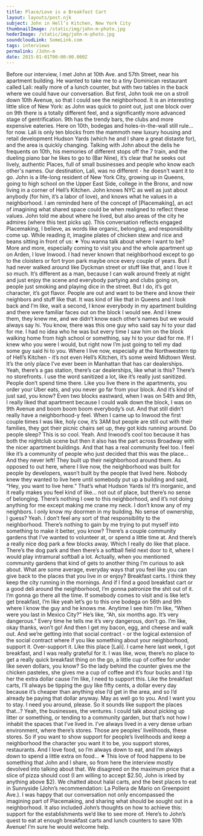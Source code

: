 ```yaml
---
title: Place/Love is a Breakfast Cart
layout: layouts/post.njk
subject: John in Hell’s Kitchen, New York City
thumbnailImage: /static/img/john-m-photo.jpg
hederImage: /static/img/john-m-photo.jpg
soundcloudLink: SomeLink.com
tags: interviews
permalink: /John-m
date: 2015-01-01T00:00:00.000Z
---
```




Before our interview, I met John at 10th Ave. and 57th Street, near his apartment building. He
wanted to take me to a tiny Dominican restaurant called Lali: really more of a lunch counter, but
with two tables in the back where we could have our conversation. But first, John took me on a
stroll down 10th Avenue, so that I could see the neighborhood.
It is an interesting little slice of New York: as John was quick to point out, just one block over on
9th there is a totally different feel, and a significantly more advanced stage of gentrification. 9th
has the trendy bars, the clubs and more expensive eateries. Here on 10th, bodegas and
holes-in-the-wall still rule… for now. Lali is only ten blocks from the mammoth new luxury
housing and retail development Hudson Yards (which he and I share a great distaste for), and
the area is quickly changing. Talking with John about the delis he frequents on 10th, his
memories of different stops off the 7 train, and the dueling piano bar he likes to go to (Bar Nine),
it’s clear that he seeks out lively, authentic Places, full of small businesses and people who
know each other's names. Our destination, Lali, was no different - he doesn’t want it to go.
John is a life-long resident of New York City, growing up in Queens, going to high school on the
Upper East Side, college in the Bronx, and now living in a corner of Hell’s Kitchen. John knows
NYC as well as just about anybody (for him, it’s a labor of love), and knows what he values in a
neighborhood. I am reminded here of the concept of [Placemaking], an act of imagining what
shared space could be when realigned to reflect these values. John told me about where he
lived, but also areas of the city he admires (where this text picks up). This conversation reflects
engaged Placemaking, I believe, as words like organic, belonging, and responsibility come up.
While reading it, imagine plates of chicken stew and rice and beans sitting in front of us:
✷
You wanna talk about where I want to be? More and more, especially coming to visit you and
the whole apartment up on Arden, I love Inwood. I had never known that neighborhood except
to go to the cloisters or fort tryon park maybe once every couple of years. But I had never
walked around like Dyckman street or stuff like that, and I love it so much. It’s different as a
man, because I can walk around freely at night and just enjoy the scene and everybody partying
and clubs going on, people just smoking and playing dice in the street. But I do, it’s got
character, it’s got flavor. People are out and want to be there and know their neighbors and stuff
like that. It was kind of like that in Queens and I look back and I’m like, wait a second, I know
everybody in my apartment building and there were familiar faces out on the block I would see.
And I knew them, they knew me, and we didn’t know each other’s names but we would always
say hi. You know, there was this one guy who said say hi to your dad for me. I had no idea who
he was but every time I saw him on the block walking home from high school or something, say
hi to your dad for me. If I knew who you were I would, but right now I’m just going to tell my dad
some guy said hi to you. Where I live now, especially at the Northwestern tip of Hell’s Kitchen -
it’s not even Hell’s Kitchen, it’s some weird Midtown West.
It’s the only place I’ve ever been in Manhattan that has car dealerships.
Yeah, there’s a gas station, there’s car dealerships, like what is this? There’s no storefronts. I
use the word sanitized a lot, like it’s really just sanitized. People don’t spend time there. Like you
live there in the apartments, you order your Uber eats, and you never go far from your block.
And it’s kind of just sad, you know? Even two blocks eastward, when I was on 54th and 9th, I
really liked that apartment because I could walk down the block, I was on 9th Avenue and boom
boom boom everybody’s out. And that still didn’t really have a neighborhood-y feel. When I
came up to Inwood the first couple times I was like, holy cow, it’s 3AM but people are still out
with their families, they got their picnic chairs set up, they got kids running around. Do people
sleep? This is so cool.
Yeah. And Inwood’s cool too because it has both the nightclub scene but then it also has the
part across Broadway with the nicer apartment buildings. And that has a real community feel
too. I feel like it’s a community of people who just decided that this was the place...
And they never left! They built up their neighborhood around them. As opposed to out here,
where I live now, the neighborhood was built for people by developers, wasn’t built by the
people that lived here. Nobody knew they wanted to live here until somebody put up a building
and said, “Hey, you want to live here.” That’s what Hudson Yards is! It’s inorganic, and it really
makes you feel kind of like... not out of place, but there’s no sense of belonging. There’s nothing
I owe to this neighborhood, and it’s not doing anything for me except making me crane my neck.
I don’t know any of my neighbors. I only know my doormen in my building.
No sense of ownership, I guess?
Yeah. I don’t feel any sort of that responsibility to the neighborhood. There’s nothing to gain by
me trying to put myself into something to make it better, you know? There’s a couple community
gardens that I’ve wanted to volunteer at, or spend a little time at. And there’s a really nice dog
park a few blocks away. Which I really do like that place. There’s the dog park and then there’s
a softball field next door to it, where I would play intramural softball a lot.
Actually, when you mentioned community gardens that kind of gets to another thing I’m curious
to ask about. What are some average, everyday ways that you feel like you can give back to the
places that you live in or enjoy?
Breakfast carts. I think they keep the city running in the mornings. And if I find a good breakfast
cart or a good deli around the neighborhood, I’m gonna patronize the shit out of it. I’m gonna go
there all the time. If somebody comes to visit and is like let’s get breakfast, I’m like yeah let’s go
to this one bodega on 56th and 9th where I know the guy and he knows me. Anytime I see him
I’m like, “When were you last in Mexico City?” He’s like, “Ah, six months ago. It’s very
dangerous.” Every time he tells me it’s very dangerous, don’t go. I’m like, okay thanks, won’t go!
And then I get my bacon, egg, and cheese and walk out. And we’re getting into that social
contract - or the logical extension of the social contract where if you like something about your
neighborhood, support it. Over-support it. Like this place [Lali]. I came here last week, I got
breakfast, and I was really grateful for it. I was like, wow, there’s no place to get a really quick
breakfast thing on the go, a little cup of coffee for under like seven dollars, you know? So the
lady behind the counter gives me the chicken pasteles, she gives me a cup of coffee and it’s
four bucks and I tip her the extra dollar cause I’m like, I need to support this. Like the breakfast
carts, I’ll always be tipping the guy like fifty cents, a dollar every day because it’s cheaper than
anything else I’d get in the area, and so I’d already be paying that dollar anyway. May as well go
to you. And I want you to stay. I need you around, please.
So it sounds like support the places that…?
Yeah, the businesses, the ventures. I could talk about picking up litter or something, or tending
to a community garden, but that’s not how I inhabit the spaces that I’ve lived in. I’ve always lived
in a very dense urban environment, where there’s stores. Those are peoples’ livelihoods, these
stores. So if you want to show support for people’s livelihoods and keep a neighborhood the
character you want it to be, you support stores, restaurants. And I love food, so I’m always down
to eat, and I’m always down to spend a little extra on food...
✷
This love of food happens to be something that John and I share, so from here the interview
mostly devolved into talking about that. We disagreed on the maximum price that a slice of
pizza should cost (I am willing to accept $2.50, John is irked by anything above $2). We chatted
about halal carts, and the best places to eat in Sunnyside (John’s recommendation: La Pollera
de Mario on Greenpoint Ave.).
I was happy that our conversation not only encompassed the imagining part of Placemaking,
and sharing what should be sought out in a neighborhood. It also included John’s thoughts on
how to achieve this: support for the establishments we’d like to see more of. Here’s to John’s
quest to eat at enough breakfast carts and lunch counters to save 10th Avenue! I’m sure he
would welcome help.